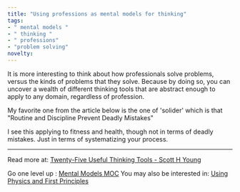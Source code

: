 ```yaml
---
title: "Using professions as mental models for thinking"
tags:
- " mental models "
- " thinking "
- " professions"
- "problem solving"
novelty:
---
```


It is more interesting to think about how professionals solve problems, versus the kinds of problems that they solve. Because by doing so, you can uncover a wealth of different thinking tools that are abstract enough to apply to any domain, regardless of profession.

My favorite one from the article below is the one of 'solider'
which is that "Routine and Discipline Prevent Deadly Mistakes"

I see this applying to fitness and health, though not in terms of deadly mistakes. Just in terms of systematizing your process.

----

Read more at: [Twenty-Five Useful Thinking Tools - Scott H Young](https://www.scotthyoung.com/blog/2018/12/04/25-thinking-tools/?utm_source=brainpint&utm_medium=email&utm_campaign=effective_delegation&utm_term=2023-02-22)

Go one level up : [Mental Models MOC](Maps/Mental%20Models%20MOC.md)
You may also be interested in: [Using Physics and First Principles](Notes/Using%20Physics%20and%20First%20Principles.md)